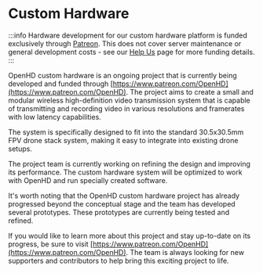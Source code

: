 # Custom Hardware

:::info
Hardware development for our custom hardware platform is funded exclusively through [Patreon](https://www.patreon.com/OpenHD). This does not cover server maintenance or general development costs - see our [Help Us](/help-us) page for more funding details.
:::

OpenHD custom hardware is an ongoing project that is currently being developed and funded through [https://www.patreon.com/OpenHD](https://www.patreon.com/OpenHD). The project aims to create a small and modular wireless high-definition video transmission system that is capable of transmitting and recording video in various resolutions and framerates with low latency capabilities.

The system is specifically designed to fit into the standard 30.5x30.5mm FPV drone stack system, making it easy to integrate into existing drone setups. 

The project team is currently working on refining the design and improving its performance. The custom hardware system will be optimized to work with OpenHD and run specially created software.

It's worth noting that the OpenHD custom hardware project has already progressed beyond the conceptual stage and the team has developed several prototypes. These prototypes are currently being tested and refined.

If you would like to learn more about this project and stay up-to-date on its progress, be sure to visit [https://www.patreon.com/OpenHD](https://www.patreon.com/OpenHD). The team is always looking for new supporters and contributors to help bring this exciting project to life.